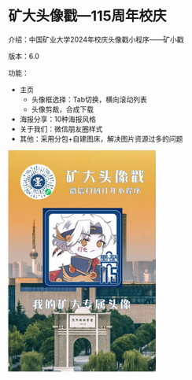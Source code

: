 # 矿大头像戳—115周年校庆

介绍：中国矿业大学2024年校庆头像戳小程序——矿小戳

版本：6.0

功能：
- 主页
  - 头像框选择：Tab切换，横向滚动列表
  - 头像剪裁，合成下载
- 海报分享：10种海报风格
- 关于我们：微信朋友圈样式
- 其他：采用分包+自建图床，解决图片资源过多的问题

<img width="300" alt="1" src="https://raw.githubusercontent.com/abiscuit9/cumt_touxiang/main/README.jpg">
